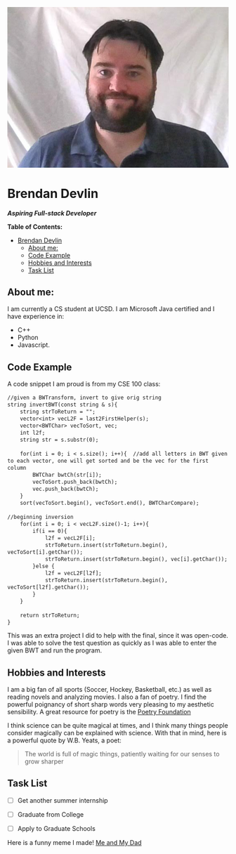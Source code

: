 ![Brendan](images/campus%20ID%20card%20photo.png)

# Brendan Devlin

**_Aspiring Full-stack Developer_**

**Table of Contents:**
- [Brendan Devlin](#brendan-devlin)
  - [About me:](#about-me)
  - [Code Example](#code-example)
  - [Hobbies and Interests](#hobbies-and-interests)
  - [Task List](#task-list)


## About me:
 I am currently a CS student at UCSD.
 I am Microsoft Java certified and I have experience in:
 - C++
 - Python
 - Javascript.

## Code Example
A code snippet I am proud is from my CSE 100 class:
```
//given a BWTransform, invert to give orig string
string invertBWT(const string & s){
	string strToReturn = "";
	vector<int> vecL2F = last2FirstHelper(s);
	vector<BWTChar> vecToSort, vec;
	int l2f;
	string str = s.substr(0);
	
	for(int i = 0; i < s.size(); i++){	//add all letters in BWT given to each vector, one will get sorted and be the vec for the first column
		BWTChar bwtCh(str[i]);
        vecToSort.push_back(bwtCh);
        vec.push_back(bwtCh);
    }
	sort(vecToSort.begin(), vecToSort.end(), BWTCharCompare);

//beginning inversion
	for(int i = 0; i < vecL2F.size()-1; i++){		
		if(i == 0){
			l2f = vecL2F[i];
			strToReturn.insert(strToReturn.begin(), vecToSort[i].getChar());
			strToReturn.insert(strToReturn.begin(), vec[i].getChar());
		}else {
			l2f = vecL2F[l2f];
			strToReturn.insert(strToReturn.begin(), vecToSort[l2f].getChar());
		}
	}
	
	return strToReturn;
}
```
This was an extra project I did to help with the final, since it was open-code. I was able to solve the test question as quickly as I was able to enter the given BWT and run the program.


## Hobbies and Interests 
I am a big fan of all sports (Soccer, Hockey, Basketball, etc.) as well as reading novels and analyzing movies. I also a fan of poetry. I find the powerful poignancy of short sharp words very pleasing to my aesthetic sensibility. A great resource for poetry is the [Poetry Foundation](https://www.poetryfoundation.org/)

 I think science can be quite magical at times, and I think many things people consider magically can be explained with science. With that in mind, here is a powerful quote by W.B. Yeats, a poet:
 
 >The world is full of magic things, patiently waiting for our senses to grow sharper


## Task List
- [ ] Get another summer internship
- [ ] Graduate from College
- [ ] Apply to Graduate Schools



Here is a funny meme I made!
[Me and My Dad](images/meAndMyDadMeme.png)

